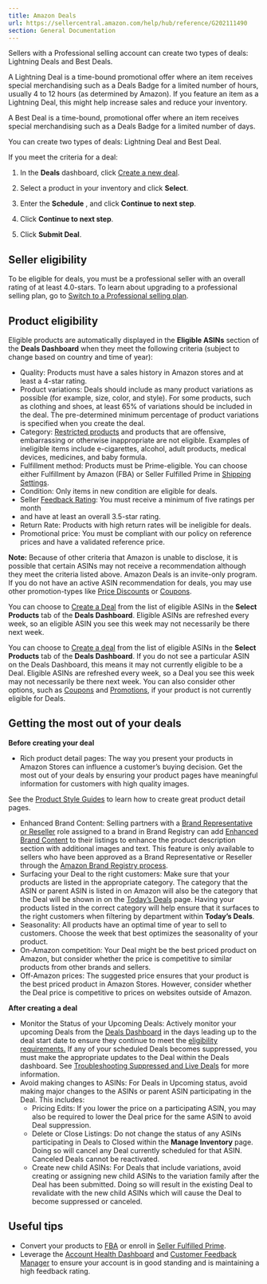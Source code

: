 ```yaml
---
title: Amazon Deals
url: https://sellercentral.amazon.com/help/hub/reference/G202111490
section: General Documentation
---
```


Sellers with a Professional selling account can create two types of deals:
Lightning Deals and Best Deals.

A Lightning Deal is a time-bound promotional offer where an item receives
special merchandising such as a Deals Badge for a limited number of hours,
usually 4 to 12 hours (as determined by Amazon). If you feature an item as a
Lightning Deal, this might help increase sales and reduce your inventory.

A Best Deal is a time-bound, promotional offer where an item receives special
merchandising such as a Deals Badge for a limited number of days.

You can create two types of deals: Lightning Deal and Best Deal.

If you meet the criteria for a deal:

  1. In the **Deals** dashboard, click [Create a new deal](/merchandising-new/create).

  2. Select a product in your inventory and click **Select**.

  3. Enter the **Schedule** , and click **Continue to next step**.

  4. Click **Continue to next step**.

  5. Click **Submit Deal**.

## Seller eligibility

To be eligible for deals, you must be a professional seller with an overall
rating of at least 4.0-stars. To learn about upgrading to a professional
selling plan, go to [Switch to a Professional selling
plan](/gp/help/201747610).

## Product eligibility

Eligible products are automatically displayed in the **Eligible ASINs**
section of the **Deals Dashboard** when they meet the following criteria
(subject to change based on country and time of year):

  * Quality: Products must have a sales history in Amazon stores and at least a 4-star rating. 
  * Product variations: Deals should include as many product variations as possible (for example, size, color, and style). For some products, such as clothing and shoes, at least 65% of variations should be included in the deal. The pre-determined minimum percentage of product variations is specified when you create the deal. 
  * Category: [Restricted products](/gp/help/200164330) and products that are offensive, embarrassing or otherwise inappropriate are not eligible. Examples of ineligible items include e-cigarettes, alcohol, adult products, medical devices, medicines, and baby formula.
  * Fulfillment method: Products must be Prime-eligible. You can choose either Fulfillment by Amazon (FBA) or Seller Fulfilled Prime in [Shipping Settings](/hz/shipping/).
  * Condition: Only items in new condition are eligible for deals. 
  * Seller [Feedback Rating](/gp/seller-rating/pages/feedback-manager.html): You must receive a minimum of five ratings per month
  * and have at least an overall 3.5-star rating.
  * Return Rate: Products with high return rates will be ineligible for deals.
  * Promotional price: You must be compliant with our policy on reference prices and have a validated reference price.

**Note:** Because of other criteria that Amazon is unable to disclose, it is
possible that certain ASINs may not receive a recommendation although they
meet the criteria listed above. Amazon Deals is an invite-only program. If you
do not have an active ASIN recommendation for deals, you may use other
promotion-types like [Price Discounts](/gp/help/G7F8CQ4EJ5YA4272) or
[Coupons](/gp/help/G3QLEV6W2QK84C57).

You can choose to [Create a Deal](/gp/help/202111550) from the list of
eligible ASINs in the **Select Products** tab of the **Deals Dashboard**.
Eligible ASINs are refreshed every week, so an eligible ASIN you see this week
may not necessarily be there next week.

You can choose to [Create a deal](/gp/help/202111550) from the list of
eligible ASINs in the **Select Products** tab of the **Deals Dashboard**. If
you do not see a particular ASIN on the Deals Dashboard, this means it may not
currently eligible to be a Deal. Eligible ASINs are refreshed every week, so a
Deal you see this week may not necessarily be there next week. You can also
consider other options, such as [Coupons](/gp/help/G202189350) and
[Promotions](/gp/help/G60951), if your product is not currently eligible for
Deals.

## Getting the most out of your deals

**Before creating your deal**

  * Rich product detail pages: The way you present your products in Amazon Stores can influence a customer’s buying decision. Get the most out of your deals by ensuring your product pages have meaningful information for customers with high quality images.

See the [Product Style
Guides](/learn/courses?ref_=selleru_athena_c4_m23&courseId=4&moduleId=23&modLanguage=English&videoPlayer=youtube)
to learn how to create great product detail pages.

  * Enhanced Brand Content: Selling partners with a [Brand Representative or Reseller](/help/hub/reference/GJ84K745AL3R5N3Q) role assigned to a brand in Brand Registry can add [Enhanced Brand Content](/enhanced-content/) to their listings to enhance the product description section with additional images and text. This feature is only available to sellers who have been approved as a Brand Representative or Reseller through the [Amazon Brand Registry process](https://services.amazon.com/brand-registry.html).
  * Surfacing your Deal to the right customers: Make sure that your products are listed in the appropriate category. The category that the ASIN or parent ASIN is listed in on Amazon will also be the category that the Deal will be shown in on the [Today’s Deals](https://www.amazon.com/gp/goldbox/) page. Having your products listed in the correct category will help ensure that it surfaces to the right customers when filtering by department within **Today’s Deals**.
  * Seasonality: All products have an optimal time of year to sell to customers. Choose the week that best optimizes the seasonality of your product.
  * On-Amazon competition: Your Deal might be the best priced product on Amazon, but consider whether the price is competitive to similar products from other brands and sellers.
  * Off-Amazon prices: The suggested price ensures that your product is the best priced product in Amazon Stores. However, consider whether the Deal price is competitive to prices on websites outside of Amazon.

**After creating a deal**

  * Monitor the Status of your Upcoming Deals: Actively monitor your upcoming Deals from the [Deals Dashboard](/merchandising#/dashboard/) in the days leading up to the deal start date to ensure they continue to meet the [eligibility requirements.](/gp/help/202111490) If any of your scheduled Deals becomes suppressed, you must make the appropriate updates to the Deal within the Deals dashboard. See [Troubleshooting Suppressed and Live Deals](/gp/help/GKN9A84DGTYWYHWY) for more information.
  * Avoid making changes to ASINs: For Deals in Upcoming status, avoid making major changes to the ASINs or parent ASIN participating in the Deal. This includes:
    * Pricing Edits: If you lower the price on a participating ASIN, you may also be required to lower the Deal price for the same ASIN to avoid Deal suppression.
    * Delete or Close Listings: Do not change the status of any ASINs participating in Deals to Closed within the **Manage Inventory** page. Doing so will cancel any Deal currently scheduled for that ASIN. Canceled Deals cannot be reactivated.
    * Create new child ASINs: For Deals that include variations, avoid creating or assigning new child ASINs to the variation family after the Deal has been submitted. Doing so will result in the existing Deal to revalidate with the new child ASINs which will cause the Deal to become suppressed or canceled.

##  Useful tips

  * Convert your products to [FBA](https://sellercentral.amazon.com/learn/courses?ref_=su_courses_c8_m38&courseId=8&moduleId=38&modLanguage=English&videoPlayer=youtube) or enroll in [Seller Fulfilled Prime](/help/hub/reference/G201812300).
  * Leverage the [Account Health Dashboard](/performance/dashboard?_encoding=UTF8&ref_=ag_srsumprf_anav_srnavbar) and [Customer Feedback Manager](/gp/seller-rating/pages/feedback-manager.html?ref=sp_st_nav_sphcfdbk) to ensure your account is in good standing and is maintaining a high feedback rating.

